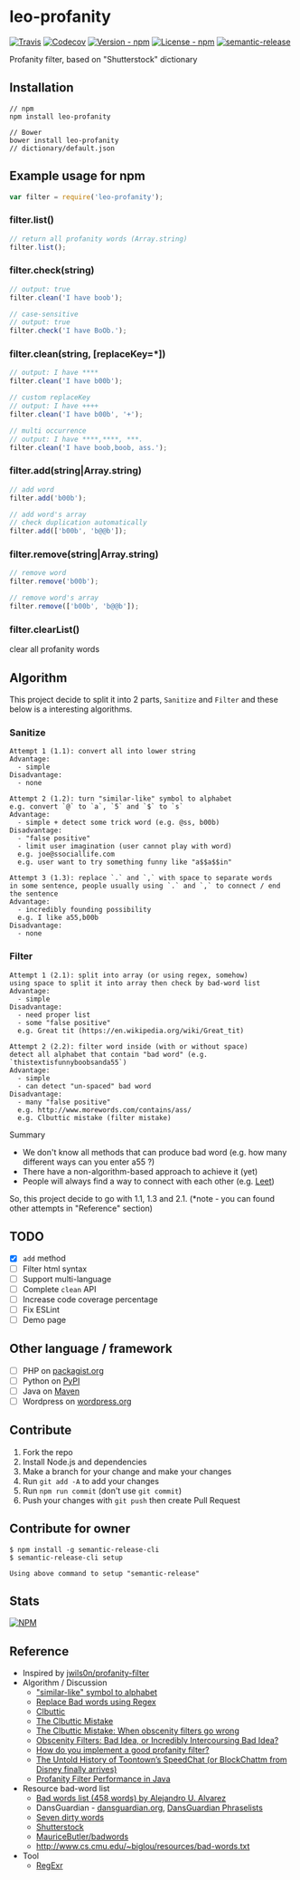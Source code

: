 # leo-profanity

[![Travis](https://img.shields.io/travis/jojoee/leo-profanity.svg)](https://travis-ci.org/jojoee/leo-profanity)
[![Codecov](https://img.shields.io/codecov/c/github/jojoee/leo-profanity.svg)](https://codecov.io/github/jojoee/leo-profanity)
[![Version - npm](https://img.shields.io/npm/v/leo-profanity.svg)](https://www.npmjs.com/package/leo-profanity)
[![License - npm](https://img.shields.io/npm/l/leo-profanity.svg)](http://opensource.org/licenses/MIT)
[![semantic-release](https://img.shields.io/badge/%20%20%F0%9F%93%A6%F0%9F%9A%80-semantic--release-e10079.svg?style=flat-square)](https://github.com/semantic-release/semantic-release)

Profanity filter, based on "Shutterstock" dictionary

## Installation

```
// npm
npm install leo-profanity

// Bower
bower install leo-profanity
// dictionary/default.json
```

## Example usage for npm

```javascript
var filter = require('leo-profanity');
```

### filter.list()

```javascript
// return all profanity words (Array.string)
filter.list();
```

### filter.check(string)

```javascript
// output: true
filter.clean('I have boob');

// case-sensitive
// output: true
filter.check('I have BoOb.');
```

### filter.clean(string, [replaceKey=*])

```javascript
// output: I have ****
filter.clean('I have b00b');

// custom replaceKey
// output: I have ++++
filter.clean('I have b00b', '+');

// multi occurrence
// output: I have ****,****, ***.
filter.clean('I have boob,boob, ass.');
```

### filter.add(string|Array.string)

```javascript
// add word
filter.add('b00b');

// add word's array
// check duplication automatically
filter.add(['b00b', 'b@@b']);
```

### filter.remove(string|Array.string)

```javascript
// remove word
filter.remove('b00b');

// remove word's array
filter.remove(['b00b', 'b@@b']);
```

### filter.clearList()

clear all profanity words

## Algorithm

This project decide to split it into 2 parts,  `Sanitize` and `Filter`
and these below is a interesting algorithms.

### Sanitize
```
Attempt 1 (1.1): convert all into lower string
Advantage:
  - simple
Disadvantage:
  - none

Attempt 2 (1.2): turn "similar-like" symbol to alphabet
e.g. convert `@` to `a`, `5` and `$` to `s`
Advantage:
  - simple + detect some trick word (e.g. @ss, b00b)
Disadvantage:
  - "false positive"
  - limit user imagination (user cannot play with word)
  e.g. joe@ssociallife.com
  e.g. user want to try something funny like "a$$a$$in"

Attempt 3 (1.3): replace `.` and `,` with space to separate words
in some sentence, people usually using `.` and `,` to connect / end the sentence
Advantage:
  - incredibly founding possibility
  e.g. I like a55,b00b
Disadvantage:
  - none
```

### Filter
```
Attempt 1 (2.1): split into array (or using regex, somehow)
using space to split it into array then check by bad-word list
Advantage:
  - simple
Disadvantage:
  - need proper list
  - some "false positive"
  e.g. Great tit (https://en.wikipedia.org/wiki/Great_tit)

Attempt 2 (2.2): filter word inside (with or without space)
detect all alphabet that contain "bad word" (e.g. `thistextisfunnyboobsanda55`)
Advantage:
  - simple
  - can detect "un-spaced" bad word
Disadvantage:
  - many "false positive"
  e.g. http://www.morewords.com/contains/ass/
  e.g. Clbuttic mistake (filter mistake)
```

Summary
- We don't know all methods that can produce bad word
  (e.g. how many different ways can you enter a55 ?)
- There have a non-algorithm-based approach to achieve it (yet)
- People will always find a way to connect with each other
  (e.g. [Leet](https://en.wikipedia.org/wiki/Leet))

So, this project decide to go with 1.1, 1.3 and 2.1.
(*note - you can found other attempts in "Reference" section)

## TODO
- [x] `add` method
- [ ] Filter html syntax
- [ ] Support multi-language
- [ ] Complete `clean` API
- [ ] Increase code coverage percentage
- [ ] Fix ESLint
- [ ] Demo page

## Other language / framework
- [ ] PHP on [packagist.org](packagist.org)
- [ ] Python on [PyPI](https://pypi.python.org/pypi)
- [ ] Java on [Maven](https://maven.apache.org/)
- [ ] Wordpress on [wordpress.org](https://wordpress.org/)

## Contribute
1. Fork the repo
2. Install Node.js and dependencies
3. Make a branch for your change and make your changes
4. Run `git add -A` to add your changes
5. Run `npm run commit` (don't use `git commit`)
6. Push your changes with `git push` then create Pull Request

## Contribute for owner

```
$ npm install -g semantic-release-cli
$ semantic-release-cli setup

Using above command to setup "semantic-release"
```

## Stats
[![NPM](https://nodei.co/npm/leo-profanity.png?downloads=true&stars=true)](https://nodei.co/npm/leo-profanity/)

## Reference
- Inspired by [jwils0n/profanity-filter](https://github.com/jwils0n/profanity-filter)
- Algorithm / Discussion
  - ["similar-like" symbol to alphabet](http://stackoverflow.com/questions/24515/bad-words-filter#answer-24615)
  - [Replace Bad words using Regex](http://stackoverflow.com/questions/3342011/replace-bad-words-using-regex)
  - [Clbuttic](http://www.computerhope.com/jargon/c/clbuttic.htm)
  - [The Clbuttic Mistake](http://thedailywtf.com/articles/The-Clbuttic-Mistake-)
  - [The Clbuttic Mistake: When obscenity filters go wrong](http://www.telegraph.co.uk/news/newstopics/howaboutthat/2667634/The-Clbuttic-Mistake-When-obscenity-filters-go-wrong.html)
  - [Obscenity Filters: Bad Idea, or Incredibly Intercoursing Bad Idea?](https://blog.codinghorror.com/obscenity-filters-bad-idea-or-incredibly-intercoursing-bad-idea/)
  - [How do you implement a good profanity filter?](http://stackoverflow.com/questions/273516/how-do-you-implement-a-good-profanity-filter)
  - [The Untold History of Toontown’s SpeedChat (or BlockChattm from Disney finally arrives)](http://habitatchronicles.com/2007/03/the-untold-history-of-toontowns-speedchat-or-blockchattm-from-disney-finally-arrives/)
  - [Profanity Filter Performance in Java](http://softwareengineering.stackexchange.com/questions/91177/profanity-filter-performance-in-java)
- Resource bad-word list
  - [Bad words list (458 words) by Alejandro U. Alvarez](https://urbanoalvarez.es/blog/2008/04/04/bad-words-list/)
  - DansGuardian - [dansguardian.org](http://dansguardian.org/), [DansGuardian Phraselists](http://contentfilter.futuragts.com/phraselists/)
  - [Seven dirty words](https://en.wikipedia.org/wiki/Seven_dirty_words)
  - [Shutterstock](https://github.com/LDNOOBW/List-of-Dirty-Naughty-Obscene-and-Otherwise-Bad-Words)
  - [MauriceButler/badwords](https://github.com/MauriceButler/badwords)
  - http://www.cs.cmu.edu/~biglou/resources/bad-words.txt
- Tool
  - [RegExr](http://regexr.com/)
